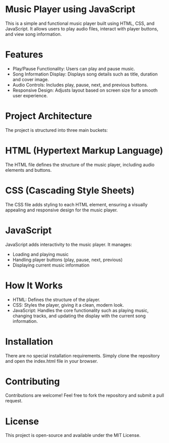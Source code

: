 # Music Player using JavaScript
This is a simple and functional music player built using HTML, CSS, and JavaScript. It allows users to play audio files, interact with player buttons, and view song information.

# Features
- Play/Pause Functionality: Users can play and pause music.
- Song Information Display: Displays song details such as title, duration and cover image.
- Audio Controls: Includes play, pause, next, and previous buttons.
- Responsive Design: Adjusts layout based on screen size for a smooth user experience.

# Project Architecture
The project is structured into three main buckets:

# HTML (Hypertext Markup Language)
The HTML file defines the structure of the music player, including audio elements and buttons.

# CSS (Cascading Style Sheets)
The CSS file adds styling to each HTML element, ensuring a visually appealing and responsive design for the music player.

# JavaScript
JavaScript adds interactivity to the music player. It manages:

- Loading and playing music
- Handling player buttons (play, pause, next, previous)
- Displaying current music information

# How It Works
- HTML: Defines the structure of the player.
- CSS: Styles the player, giving it a clean, modern look.
- JavaScript: Handles the core functionality such as playing music, changing tracks, and updating the display with the current song information.

# Installation
There are no special installation requirements. Simply clone the repository and open the index.html file in your browser.

# Contributing
Contributions are welcome! Feel free to fork the repository and submit a pull request.

# License
This project is open-source and available under the MIT License.
